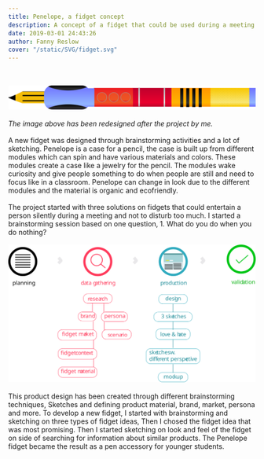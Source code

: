 ```yaml
---
title: Penelope, a fidget concept
description: A concept of a fidget that could be used during a meeting
date: 2019-03-01 24:43:26
author: Fanny Reslow
cover: "/static/SVG/fidget.svg"
---
```

<br><br>
![image of prototype](/static/penelope.svg "image of fidget prototype")
<br><br>
*The image above has been redesigned after the project by me.* 
<br><br>
A new fidget was designed through brainstorming activities and a lot of sketching. Penelope is a case for a pencil, the case is built up from different modules which can spin and have various materials and colors. 
These modules create a case like a jewelry for the pencil. The modules wake curiosity and give people something to do when people are still and need to focus like in a classroom. Penelope can change in look due to the different modules and the material is organic and ecofriendly.
<br><br>
The project started with three solutions on fidgets that could entertain a person silently during a meeting and not to disturb too much. I started a brainstorming session based on one question, 1. What do you do when you do nothing?
 <br><br>
![image of workprocess](/static/process/processFidget.svg "image of workprocess")
<br><br>
This product design has been created through different brainstorming techniques, Sketches and defining product material, brand, market, persona and more.  To develop a new fidget, I started with brainstorming and sketching on three types of fidget ideas, Then I chosed the fidget idea that was most promising.  Then I started sketching on look and feel of the fidget on side of searching for information about similar products.  The Penelope fidget became the result as a pen accessory for younger students. 
<br><br>
